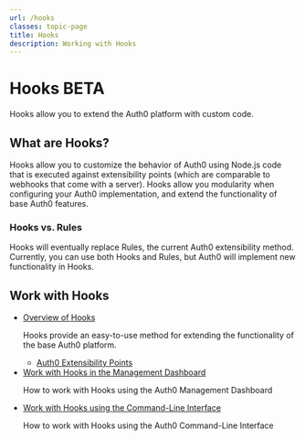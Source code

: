 ```yaml
---
url: /hooks
classes: topic-page
title: Hooks
description: Working with Hooks
---
```


<div class="topic-page-header">
  <div data-name="example" class="topic-page-badge"></div>
  <h1>Hooks&nbsp;<span class="btn btn-primary btn-sm">BETA</span></h1>
  <p>
    Hooks allow you to extend the Auth0 platform with custom code.
  </p>
</div>

<h2>What are Hooks?</h2>
<p>
  Hooks allow you to customize the behavior of Auth0 using Node.js code that is executed against extensibility points (which are comparable to webhooks that come with a server). Hooks allow you modularity when configuring your Auth0 implementation, and extend the functionality of base Auth0 features.
</p>

<h3> Hooks vs. Rules </h3>
<p>
  Hooks will eventually replace Rules, the current Auth0 extensibility method. Currently, you can use both Hooks and Rules, but Auth0 will implement new functionality in Hooks.
</p>

<h2>Work with Hooks</h2>

<ul class="topic-links">
  <li>
    <i class="icon icon-budicon-715"></i><a href="/hooks/overview">Overview of Hooks</a>
    <p>
      Hooks provide an easy-to-use method for extending the functionality of the base Auth0 platform.
    </p>
    <ul>
      <li>
        <i class="icon icon-budicon-695"></i><a href="/hooks/extensibility-points">Auth0 Extensibility Points</a>
      </li>
    </ul>
  </li>
  <li>
    <i class="icon icon-budicon-715"></i><a href="/hooks/dashboard">Work with Hooks in the Management Dashboard</a>
    <p>
      How to work with Hooks using the Auth0 Management Dashboard
    </p>
  </li>
  <li>
    <i class="icon icon-budicon-715"></i><a href="/hooks/cli">Work with Hooks using the Command-Line Interface</a>
    <p>
      How to work with Hooks using the Auth0 Command-Line Interface
    </p>
  </li>
</ul>
